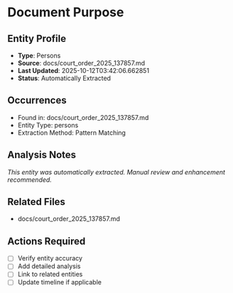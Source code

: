 # Document Purpose

## Entity Profile
- **Type**: Persons
- **Source**: docs/court_order_2025_137857.md
- **Last Updated**: 2025-10-12T03:42:06.662851
- **Status**: Automatically Extracted

## Occurrences
- Found in: docs/court_order_2025_137857.md
- Entity Type: persons
- Extraction Method: Pattern Matching

## Analysis Notes
*This entity was automatically extracted. Manual review and enhancement recommended.*

## Related Files
- docs/court_order_2025_137857.md

## Actions Required
- [ ] Verify entity accuracy
- [ ] Add detailed analysis
- [ ] Link to related entities
- [ ] Update timeline if applicable
